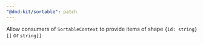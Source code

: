 ```yaml
---
"@dnd-kit/sortable": patch
---
```


Allow consumers of `SortableContext` to provide items of shape `{id: string}[]` or `string[]`
